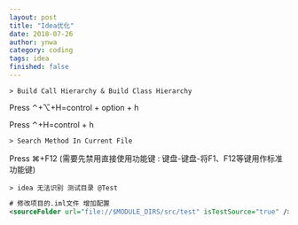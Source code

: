 ```yaml
---
layout: post
title: "Idea优化"
date: 2018-07-26
author: ynwa
category: coding
tags: idea
finished: false
---
```


`> Build Call Hierarchy & Build Class Hierarchy`

Press ⌃+⌥+H=control + option + h

Press ⌃+H=control  + h

`> Search Method In Current File`

Press ⌘+F12 (需要先禁用直接使用功能键 : 键盘-键盘-将F1、F12等键用作标准功能键)

`> idea 无法识别 测试目录 @Test `

```xml
# 修改项目的.iml文件 增加配置
<sourceFolder url="file://$MODULE_DIRS/src/test" isTestSource="true" />
```

